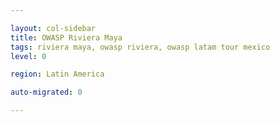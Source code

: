 ```yaml
---

layout: col-sidebar
title: OWASP Riviera Maya
tags: riviera maya, owasp riviera, owasp latam tour mexico
level: 0

region: Latin America

auto-migrated: 0

---
```



<!-- Standard Chapter Page Template
This is an example of a Project or Chapter page.
Please change these items to indicate the actual information you wish to present. In addition to this information, the 'front-matter' above the text should be modified to reflect your actual information.  An explanation of each of the front-matter items is below:

{front matter for this file}

```
- layout: This is the layout used by project and chapter pages.  You should leave this value as col-sidebar
- title: OWASP Riviera Maya
- tags: This is a space-delimited list of tags you associate with your project or chapter.  If you are using tabs, at least one of these tags should be unique in order to be used in the tabs files (an example tab is included in this repo) 
- region: Riviera Maya, Mexico
```

{copy for this file (index.md)}
Replace the text above the commented area with your information in the format below:

## Welcome
Include some information here about your chapter

## Participation
OWASP (Open Web Application Security Project) es una organización mundial sin fines de lucro dedicada a mejorar la seguridad de software. Nuestra misión es darle visibilidad a la seguridad de software para que individuos y organizaciones tomen decisiones correctas.

## Local News
- OWASP LATAM Tour 2020 coming soon... Follow us on our social networks

{info.md}

This separate file is where you should place links to your Google Group and Meetup page. It will be automatically rendered in the column sidebar.

{leaders.md}

Another separate file that should simply include each leaders name with mailto link as a list. It will also be automatically rendered in the column sidebar.

-->
